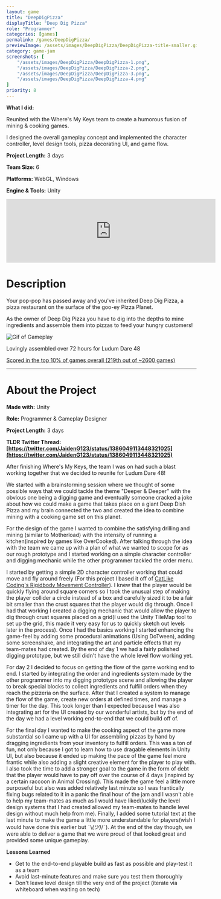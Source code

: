 ```yaml
---
layout: game
title: "DeepDigPizza"
displayTitle: "Deep Dig Pizza"
role: "Programmer"
categories: [games]
permalink: /games/DeepDigPizza/
previewImage: /assets/images/DeepDigPizza/DeepDigPizza-title-smaller.gif
category: game-jam
screenshots: [
    "/assets/images/DeepDigPizza/DeepDigPizza-1.png",
    "/assets/images/DeepDigPizza/DeepDigPizza-2.png",
    "/assets/images/DeepDigPizza/DeepDigPizza-3.png",
    "/assets/images/DeepDigPizza/DeepDigPizza-4.png"
]
priority: 8 
---
```

**What I did:**

Reunited with the Where's My Keys team to create a humorous fusion of mining & cooking games.

I designed the overall gameplay concept and implemented the character controller, level design tools, pizza decorating UI, and game flow.

**Project Length:** 3 days

**Team Size:** 6

**Platforms:** WebGL, Windows

**Engine & Tools:** Unity
<!--more-->
<div class="itch-container">
<iframe src="https://itch.io/embed/1010860?border_width=2" width="554" height="169" frameborder="0"><a href="https://jaideng123.itch.io/deep-dig-pizza">Deep Dig Pizza by Jaiden Gerig, zruby, lzklein, bordenary, Brad Mader, Brandon Garcia</a></iframe>
</div>

# Description
Your pop-pop has passed away and you've inherited Deep Dig Pizza, a pizza restaurant on the surface of the goo-ey Pizza Planet.

As the owner of Deep Dig Pizza you have to dig into the depths to mine ingredients and assemble them into pizzas to feed your hungry customers!

![Gif of Gameplay](/assets/images/DeepDigPizza/DeepDigPizza-comp.gif)

Lovingly assembled over 72 hours for Ludum Dare 48

[Scored in the top 10% of games overall (219th out of ~2600 games)](https://ldjam.com/events/ludum-dare/48/deep-dig-pizza)

---
# About the Project
**Made with:** Unity

**Role:** Programmer & Gameplay Designer

**Project Length:** 3 days

**TLDR Twitter Thread: [https://twitter.com/JaidenG123/status/1386049113448321025](https://twitter.com/JaidenG123/status/1386049113448321025)**

After finishing Where's My Keys, the team I was on had such a blast working together that we decided to reunite for Ludum Dare 48!

We started with a brainstorming session where we thought of some possible ways that we could tackle the theme "Deeper & Deeper" with the obvious one being a digging game and eventually someone cracked a joke about how we could make a game that takes place on a giant Deep Dish Pizza and my brain connected the two and created the idea to combine mining with a cooking game set on this planet.

For the design of the game I wanted to combine the satisfying drilling and mining (similar to Motherload) with the intensity of running a kitchen(inspired by games like OverCooked). After talking through the idea with the team we came up with a plan of what we wanted to scope for as our rough prototype and I started working on a simple character controller and digging mechanic while the other programmer tackled the order menu. 

I started by getting a simple 2D character controller working that could move and fly around freely (For this project I based it off of [CatLike Coding's Rigidbody Movement Controller](https://catlikecoding.com/unity/tutorials/movement/)). I knew that the player would be quickly flying around square corners so I took the unusual step of making the player collider a circle instead of a box and carefully sized it to be a fair bit smaller than the crust squares that the player would dig through. Once I had that working I created a digging mechanic that would allow the player to dig through crust squares placed on a grid(I used the Unity TileMap tool to set up the grid, this made it very easy for us to quickly sketch out levels later in the process). Once I had the basics working I started enhancing the game-feel by adding some procedural animations (Using DoTween), adding some screenshake, and integrating the art and particle effects that my team-mates had created. By the end of day 1 we had a fairly polished digging prototype, but we still didn't have the whole level flow working yet.

For day 2 I decided to focus on getting the flow of the game working end to end. I started by integrating the order and ingredients system made by the other programmer into my digging prototype scene and allowing the player to break special blocks to collect ingredients and fulfill orders when they reach the pizzeria on the surface. After that I created a system to manage the flow of the game, create new orders at defined times, and manage a timer for the day. This took longer than I expected because I was also integrating art for the UI created by our wonderful artists, but by the end of the day we had a level working end-to-end that we could build off of.

For the final day I wanted to make the cooking aspect of the game more substantial so I came up with a UI for assembling pizzas by hand by dragging ingredients from your inventory to fulfill orders. This was a ton of fun, not only because I got to learn how to use dragable elements in Unity UI, but also because it ended up making the pace of the game feel more frantic while also adding a slight creative element for the player to play with. I also took the time to add a stronger goal to the game in the form of debt that the player would have to pay off over the course of 4 days (inspired by a certain raccoon in Animal Crossing). This made the game feel a little more purposeful but also was added relatively last minute so I was frantically fixing bugs related to it in a panic the final hour of the jam and I wasn't able to help my team-mates as much as I would have liked(luckily the level design systems that I had created allowed my team-mates to handle level design without much help from me). Finally, I added some tutorial text at the last minute to make the game a little more understandable for players(wish I would have done this earlier but ¯\\_(ツ)_/¯). At the end of the day though, we were able to deliver a game that we were proud of that looked great and provided some unique gameplay.

**Lessons Learned**

* Get to the end-to-end playable build as fast as possible and play-test it as a team
* Avoid last-minute features and make sure you test them thoroughly
* Don't leave level design till the very end of the project (iterate via whiteboard when waiting on tech)